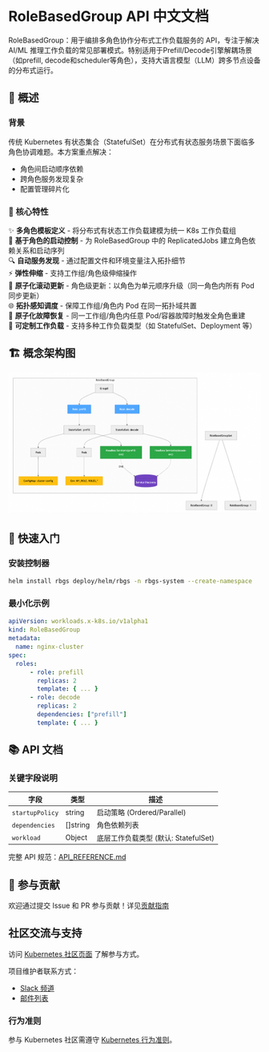 # RoleBasedGroup API 中文文档

RoleBasedGroup：用于编排多角色协作分布式工作负载服务的 API，专注于解决 AI/ML 推理工作负载的常见部署模式。特别适用于Prefill/Decode引擎解耦场景（如prefill, decode和scheduler等角色），支持大语言模型（LLM）跨多节点设备的分布式运行。

## 📖 概述

### 背景
传统 Kubernetes 有状态集合（StatefulSet）在分布式有状态服务场景下面临多角色协调难题。本方案重点解决：
- 角色间启动顺序依赖  
- 跨角色服务发现复杂  
- 配置管理碎片化  

### 🧩 核心特性
✨ **多角色模板定义** - 将分布式有状态工作负载建模为统一 K8s 工作负载组  
🔗 **基于角色的启动控制** - 为 RoleBasedGroup 中的 ReplicatedJobs 建立角色依赖关系和启动序列  
🔍 **自动服务发现** - 通过配置文件和环境变量注入拓扑细节  
⚡ **弹性伸缩** - 支持工作组/角色级伸缩操作  
🔄 **原子化滚动更新** - 角色级更新：以角色为单元顺序升级（同一角色内所有 Pod 同步更新）  
🌐 **拓扑感知调度** - 保障工作组/角色内 Pod 在同一拓扑域共置  
🛑 **原子化故障恢复** - 同一工作组/角色内任意 Pod/容器故障时触发全角色重建  
🔧 **可定制工作负载** - 支持多种工作负载类型（如 StatefulSet、Deployment 等）  

## 🏗 概念架构图

![](rbgs-concept.png)

## 🚀 快速入门

### 安装控制器
```bash
helm install rbgs deploy/helm/rbgs -n rbgs-system --create-namespace
```

### 最小化示例
```yaml
apiVersion: workloads.x-k8s.io/v1alpha1
kind: RoleBasedGroup
metadata:
  name: nginx-cluster
spec:
  roles:
      - role: prefill
        replicas: 2
        template: { ... }
      - role: decode
        replicas: 2
        dependencies: ["prefill"]
        template: { ... }
```

## 📚 API 文档

### 关键字段说明
| 字段 | 类型 | 描述 |
|-------|------|-------------|
| `startupPolicy` | string | 启动策略 (Ordered/Parallel) |
| `dependencies` | []string | 角色依赖列表 |
| `workload` | Object | 底层工作负载类型 (默认: StatefulSet) |

完整 API 规范：[API_REFERENCE.md]()

## 🤝 参与贡献
欢迎通过提交 Issue 和 PR 参与贡献！详见[贡献指南](CONTRIBUTING.md)

## 社区交流与支持

访问 [Kubernetes 社区页面]() 了解参与方式。

项目维护者联系方式：
- [Slack 频道]()
- [邮件列表]()

### 行为准则
参与 Kubernetes 社区需遵守 [Kubernetes 行为准则](code-of-conduct.md)。
